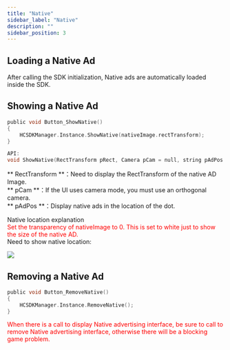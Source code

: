 ```yaml
---
title: "Native"
sidebar_label: "Native"
description: ""
sidebar_position: 3
---
```


## Loading a Native Ad


After calling the SDK initialization, Native ads are automatically loaded inside the SDK.

## Showing a Native Ad
```c
public void Button_ShowNative()
{
    HCSDKManager.Instance.ShowNative(nativeImage.rectTransform);
}
```

```c
API:
void ShowNative(RectTransform pRect, Camera pCam = null, string pAdPos = "");
```

** RectTransform **：Need to display the RectTransform of the native AD Image.<br/>
** pCam **：If the UI uses camera mode, you must use an orthogonal camera.<br/>
** pAdPos **：Display native ads in the location of the dot.

Native location explanation<br/>
<font color="#ff0000">Set the transparency of nativeImage to 0.
This is set to white just to show the size of the native AD.<br/></font>
Need to show native location:

![](/img/HCSDK/image03.png)

## Removing a Native Ad
```c
public void Button_RemoveNative()
{
    HCSDKManager.Instance.RemoveNative();
}
```
<font color="#ff0000">When there is a call to display Native advertising interface, be sure to call to remove Native advertising interface, otherwise there will be a blocking game problem.<br/></font>
